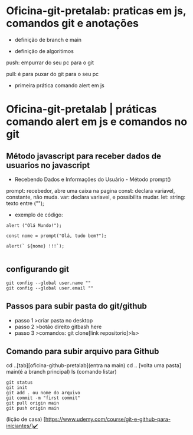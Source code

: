 # Oficina-git-pretalab: praticas em js, comandos git e anotações

- definição de branch e main

- definição de algoritimos

push: empurrar do seu pc para o git

pull: é para puxar do git para o seu pc

- primeira prática comando alert em js

# Oficina-git-pretalab | práticas comando alert em js e comandos no git

## Método javascript para receber dados de usuarios no javascript

- Recebendo Dados e Informações do Usuário - Método prompt()

prompt: recebedor, abre uma caixa na pagina
const: declara variavel, constante, não muda. 
var: declara variavel, e possibilita mudar.
let: 
string: texto entre ("");

- exemplo de código: 

```
alert ("Olá Mundo!");

const nome = prompt("Olá, tudo bem?");

alert(` ${nome} !!!`);


```

## configurando git

```
git config --global user.name ""
git config --global user.email ""

```

## Passos para subir pasta do  git/github

* passo 1 >criar pasta no desktop 
* passo 2 >botão direito gitbash here
* passo 3 >comandos: git clone[link repositorio]>ls>

## Comando para subir arquivo para Github

cd ..[tab][oficina-github-pretalab](entra na main)
cd .. [volta uma pasta]
main(é a branch principal)
ls (comando listar)

```
git status
git init
git add . ou nome do arquivo
git commit -m "first commit"
git pull origin main 
git push origin main 
```
(lição de casa)
[https://www.udemy.com/course/git-e-github-para-iniciantes/]✔️
